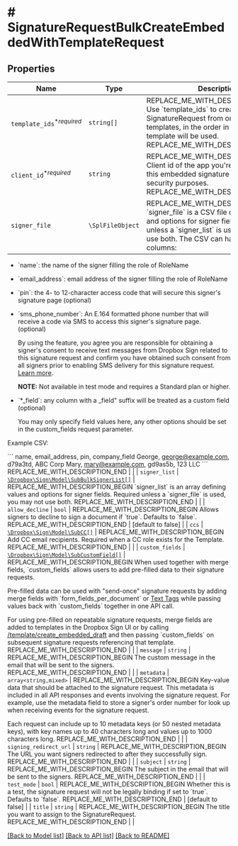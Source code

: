 # # SignatureRequestBulkCreateEmbeddedWithTemplateRequest



## Properties

Name | Type | Description | Notes
------------ | ------------- | ------------- | -------------
| `template_ids`<sup>*_required_</sup> | ```string[]``` | REPLACE_ME_WITH_DESCRIPTION_BEGIN Use &#x60;template_ids&#x60; to create a SignatureRequest from one or more templates, in the order in which the template will be used. REPLACE_ME_WITH_DESCRIPTION_END |  |
| `client_id`<sup>*_required_</sup> | ```string``` | REPLACE_ME_WITH_DESCRIPTION_BEGIN Client id of the app you&#39;re using to create this embedded signature request. Used for security purposes. REPLACE_ME_WITH_DESCRIPTION_END |  |
| `signer_file` | ```\SplFileObject``` | REPLACE_ME_WITH_DESCRIPTION_BEGIN &#x60;signer_file&#x60; is a CSV file defining values and options for signer fields. Required unless a &#x60;signer_list&#x60; is used, you may not use both. The CSV can have the following columns:

- &#x60;name&#x60;: the name of the signer filling the role of RoleName
- &#x60;email_address&#x60;: email address of the signer filling the role of RoleName
- &#x60;pin&#x60;: the 4- to 12-character access code that will secure this signer&#39;s signature page (optional)
- &#x60;sms_phone_number&#x60;: An E.164 formatted phone number that will receive a code via SMS to access this signer&#39;s signature page. (optional)

    By using the feature, you agree you are responsible for obtaining a signer&#39;s consent to receive text messages from Dropbox Sign related to this signature request and confirm you have obtained such consent from all signers prior to enabling SMS delivery for this signature request. [Learn more](https://faq.hellosign.com/hc/en-us/articles/15815316468877-Dropbox-Sign-SMS-tools-add-on).

    **NOTE:** Not available in test mode and requires a Standard plan or higher.
- &#x60;*_field&#x60;: any column with a _field&quot; suffix will be treated as a custom field (optional)

    You may only specify field values here, any other options should be set in the custom_fields request parameter.

Example CSV:

&#x60;&#x60;&#x60;
name, email_address, pin, company_field
George, george@example.com, d79a3td, ABC Corp
Mary, mary@example.com, gd9as5b, 123 LLC
&#x60;&#x60;&#x60; REPLACE_ME_WITH_DESCRIPTION_END |  |
| `signer_list` | [```\Dropbox\Sign\Model\SubBulkSignerList[]```](SubBulkSignerList.md) | REPLACE_ME_WITH_DESCRIPTION_BEGIN &#x60;signer_list&#x60; is an array defining values and options for signer fields. Required unless a &#x60;signer_file&#x60; is used, you may not use both. REPLACE_ME_WITH_DESCRIPTION_END |  |
| `allow_decline` | ```bool``` | REPLACE_ME_WITH_DESCRIPTION_BEGIN Allows signers to decline to sign a document if &#x60;true&#x60;. Defaults to &#x60;false&#x60;. REPLACE_ME_WITH_DESCRIPTION_END |  [default to false] |
| `ccs` | [```\Dropbox\Sign\Model\SubCC[]```](SubCC.md) | REPLACE_ME_WITH_DESCRIPTION_BEGIN Add CC email recipients. Required when a CC role exists for the Template. REPLACE_ME_WITH_DESCRIPTION_END |  |
| `custom_fields` | [```\Dropbox\Sign\Model\SubCustomField[]```](SubCustomField.md) | REPLACE_ME_WITH_DESCRIPTION_BEGIN When used together with merge fields, &#x60;custom_fields&#x60; allows users to add pre-filled data to their signature requests.

Pre-filled data can be used with &quot;send-once&quot; signature requests by adding merge fields with &#x60;form_fields_per_document&#x60; or [Text Tags](https://app.hellosign.com/api/textTagsWalkthrough#TextTagIntro) while passing values back with &#x60;custom_fields&#x60; together in one API call.

For using pre-filled on repeatable signature requests, merge fields are added to templates in the Dropbox Sign UI or by calling [/template/create_embedded_draft](/api/reference/operation/templateCreateEmbeddedDraft) and then passing &#x60;custom_fields&#x60; on subsequent signature requests referencing that template. REPLACE_ME_WITH_DESCRIPTION_END |  |
| `message` | ```string``` | REPLACE_ME_WITH_DESCRIPTION_BEGIN The custom message in the email that will be sent to the signers. REPLACE_ME_WITH_DESCRIPTION_END |  |
| `metadata` | ```array<string,mixed>``` | REPLACE_ME_WITH_DESCRIPTION_BEGIN Key-value data that should be attached to the signature request. This metadata is included in all API responses and events involving the signature request. For example, use the metadata field to store a signer&#39;s order number for look up when receiving events for the signature request.

Each request can include up to 10 metadata keys (or 50 nested metadata keys), with key names up to 40 characters long and values up to 1000 characters long. REPLACE_ME_WITH_DESCRIPTION_END |  |
| `signing_redirect_url` | ```string``` | REPLACE_ME_WITH_DESCRIPTION_BEGIN The URL you want signers redirected to after they successfully sign. REPLACE_ME_WITH_DESCRIPTION_END |  |
| `subject` | ```string``` | REPLACE_ME_WITH_DESCRIPTION_BEGIN The subject in the email that will be sent to the signers. REPLACE_ME_WITH_DESCRIPTION_END |  |
| `test_mode` | ```bool``` | REPLACE_ME_WITH_DESCRIPTION_BEGIN Whether this is a test, the signature request will not be legally binding if set to &#x60;true&#x60;. Defaults to &#x60;false&#x60;. REPLACE_ME_WITH_DESCRIPTION_END |  [default to false] |
| `title` | ```string``` | REPLACE_ME_WITH_DESCRIPTION_BEGIN The title you want to assign to the SignatureRequest. REPLACE_ME_WITH_DESCRIPTION_END |  |

[[Back to Model list]](../../README.md#models) [[Back to API list]](../../README.md#endpoints) [[Back to README]](../../README.md)

